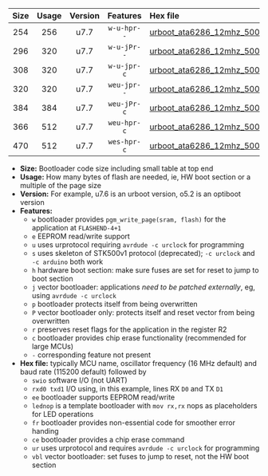 |Size|Usage|Version|Features|Hex file|
|:-:|:-:|:-:|:-:|:--|
|254|256|u7.7|`w-u-hpr--`|[urboot_ata6286_12mhz_500000bps_swio_rxb0_txb1_ur.hex](https://raw.githubusercontent.com/stefanrueger/urboot.hex/main/mcus/ata6286/fcpu_12mhz/500000_bps/urboot_ata6286_12mhz_500000bps_swio_rxb0_txb1_ur.hex)|
|296|320|u7.7|`w-u-jPr--`|[urboot_ata6286_12mhz_500000bps_swio_rxb0_txb1_lednop_fr_ur_vbl.hex](https://raw.githubusercontent.com/stefanrueger/urboot.hex/main/mcus/ata6286/fcpu_12mhz/500000_bps/urboot_ata6286_12mhz_500000bps_swio_rxb0_txb1_lednop_fr_ur_vbl.hex)|
|308|320|u7.7|`w-u-jpr-c`|[urboot_ata6286_12mhz_500000bps_swio_rxb0_txb1_lednop_fr_ce_ur_vbl.hex](https://raw.githubusercontent.com/stefanrueger/urboot.hex/main/mcus/ata6286/fcpu_12mhz/500000_bps/urboot_ata6286_12mhz_500000bps_swio_rxb0_txb1_lednop_fr_ce_ur_vbl.hex)|
|320|320|u7.7|`weu-jpr--`|[urboot_ata6286_12mhz_500000bps_swio_rxb0_txb1_ee_ur_vbl.hex](https://raw.githubusercontent.com/stefanrueger/urboot.hex/main/mcus/ata6286/fcpu_12mhz/500000_bps/urboot_ata6286_12mhz_500000bps_swio_rxb0_txb1_ee_ur_vbl.hex)|
|384|384|u7.7|`weu-jPr-c`|[urboot_ata6286_12mhz_500000bps_swio_rxb0_txb1_ee_lednop_fr_ce_ur_vbl.hex](https://raw.githubusercontent.com/stefanrueger/urboot.hex/main/mcus/ata6286/fcpu_12mhz/500000_bps/urboot_ata6286_12mhz_500000bps_swio_rxb0_txb1_ee_lednop_fr_ce_ur_vbl.hex)|
|366|512|u7.7|`weu-hpr-c`|[urboot_ata6286_12mhz_500000bps_swio_rxb0_txb1_ee_lednop_fr_ce_ur.hex](https://raw.githubusercontent.com/stefanrueger/urboot.hex/main/mcus/ata6286/fcpu_12mhz/500000_bps/urboot_ata6286_12mhz_500000bps_swio_rxb0_txb1_ee_lednop_fr_ce_ur.hex)|
|470|512|u7.7|`wes-hpr-c`|[urboot_ata6286_12mhz_500000bps_swio_rxb0_txb1_ee_lednop_fr_ce.hex](https://raw.githubusercontent.com/stefanrueger/urboot.hex/main/mcus/ata6286/fcpu_12mhz/500000_bps/urboot_ata6286_12mhz_500000bps_swio_rxb0_txb1_ee_lednop_fr_ce.hex)|

- **Size:** Bootloader code size including small table at top end
- **Usage:** How many bytes of flash are needed, ie, HW boot section or a multiple of the page size
- **Version:** For example, u7.6 is an urboot version, o5.2 is an optiboot version
- **Features:**
  + `w` bootloader provides `pgm_write_page(sram, flash)` for the application at `FLASHEND-4+1`
  + `e` EEPROM read/write support
  + `u` uses urprotocol requiring `avrdude -c urclock` for programming
  + `s` uses skeleton of STK500v1 protocol (deprecated); `-c urclock` and `-c arduino` both work
  + `h` hardware boot section: make sure fuses are set for reset to jump to boot section
  + `j` vector bootloader: applications *need to be patched externally*, eg, using `avrdude -c urclock`
  + `p` bootloader protects itself from being overwritten
  + `P` vector bootloader only: protects itself and reset vector from being overwritten
  + `r` preserves reset flags for the application in the register R2
  + `c` bootloader provides chip erase functionality (recommended for large MCUs)
  + `-` corresponding feature not present
- **Hex file:** typically MCU name, oscillator frequency (16 MHz default) and baud rate (115200 default) followed by
  + `swio` software I/O (not UART)
  + `rxd0 txd1` I/O using, in this example, lines RX `D0` and TX `D1`
  + `ee` bootloader supports EEPROM read/write
  + `lednop` is a template bootloader with `mov rx,rx` nops as placeholders for LED operations
  + `fr` bootloader provides non-essential code for smoother error handing
  + `ce` bootloader provides a chip erase command
  + `ur` uses urprotocol and requires `avrdude -c urclock` for programming
  + `vbl` vector bootloader: set fuses to jump to reset, not the HW boot section
